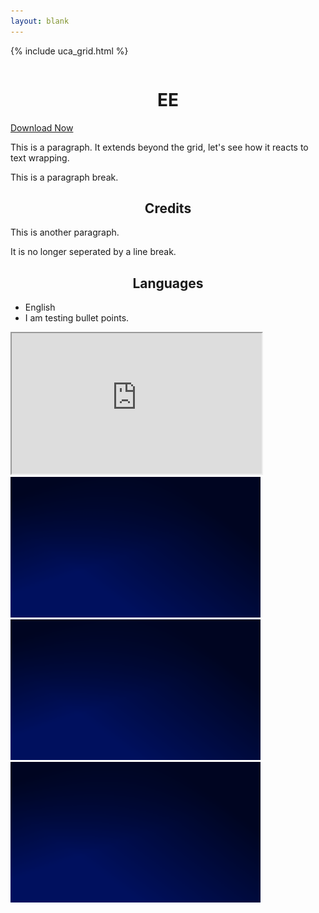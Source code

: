 ```yaml
---
layout: blank
---
```


{% include uca_grid.html %}

<style>
    body {
        background-image: url('../../assets/images/Day.png');
    }
</style>

<!-- PAGE CONTENT STARTS HERE -->

<div class="row">
    <div class="column">
        <h1 style="text-align:center">EE</h1>
        <a href="./ee" download="ee.txt" class="btn">Download Now</a>
        <p>This is a paragraph. It extends beyond the grid, let's see how it reacts to text wrapping.</p>
        <p>This is a paragraph break.</p>
        <h2 style="text-align:center">Credits</h2>
        <p>This is another paragraph.</p>
        <p>It is no longer seperated by a line break.</p>
        <h2 style="text-align:center">Languages</h2>
        <ul>
            <li>English</li>
            <li>I am testing bullet points.</li>
        </ul>
    </div>
    <div class="column">
        <iframe src="https://www.youtube.com/embed/sQAuUaaWoz8?autoplay=1&mute=1" width="400px" height="225px"></iframe>
        <img src="../../assets/images/Night.png" alt="Image Preview" width="400" height="225">
        <img src="../../assets/images/Night.png" alt="Image Preview" width="400" height="225">
        <img src="../../assets/images/Night.png" alt="Image Preview" width="400" height="225">
    </div>
</div>
